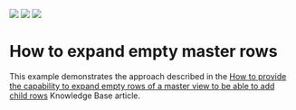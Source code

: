 <!-- default badges list -->
![](https://img.shields.io/endpoint?url=https://codecentral.devexpress.com/api/v1/VersionRange/128628623/10.1.4%2B)
[![](https://img.shields.io/badge/Open_in_DevExpress_Support_Center-FF7200?style=flat-square&logo=DevExpress&logoColor=white)](https://supportcenter.devexpress.com/ticket/details/E3136)
[![](https://img.shields.io/badge/📖_How_to_use_DevExpress_Examples-e9f6fc?style=flat-square)](https://docs.devexpress.com/GeneralInformation/403183)
<!-- default badges end -->
# How to expand empty master rows


<p>This example demonstrates the approach described in the <a href="https://www.devexpress.com/Support/Center/p/K18499">How to provide the capability to  expand empty rows of a master view to be able to add child rows</a> Knowledge Base article.</p>

<br/>



